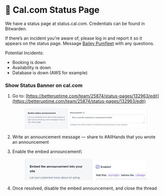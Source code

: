 # 🔦 Cal.com Status Page

We have a status page at status.cal.com. Credentials can be found in Bitwarden.

If there’s an incident you’re aware of, please log in and report it so it appears on the status page. Message [Bailey Pumfleet](https://app.gitbook.com/u/hPuJel8hUYNpA3g72VGJHk6YSy73 "mention") with any questions.



Potential Incidents:

* Booking is down
* Availability is down
* Database is down (AWS for example)

### Show Status Banner on cal.com

1.  Go to: [https://betteruptime.com/team/25874/status-pages/132963/edit](https://betteruptime.com/team/25874/status-pages/132963/edit)

    <figure><img src="../.gitbook/assets/CleanShot 2022-07-29 at 22.29.58@2x.png" alt=""><figcaption></figcaption></figure>
2. Write an announcement message — share to #AllHands that you wrote an announcement
3.  Enable the embed announcement\


    <figure><img src="../.gitbook/assets/CleanShot 2022-07-29 at 22.30.40@2x.png" alt=""><figcaption></figcaption></figure>
4. Once resolved, disable the embed announcement, and close the thread
